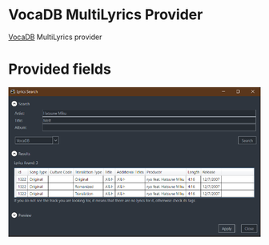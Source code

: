 # VocaDB MultiLyrics Provider
[VocaDB](https://vocadb.net/) MultiLyrics provider

# Provided fields
![Screenshot](scr.png)
